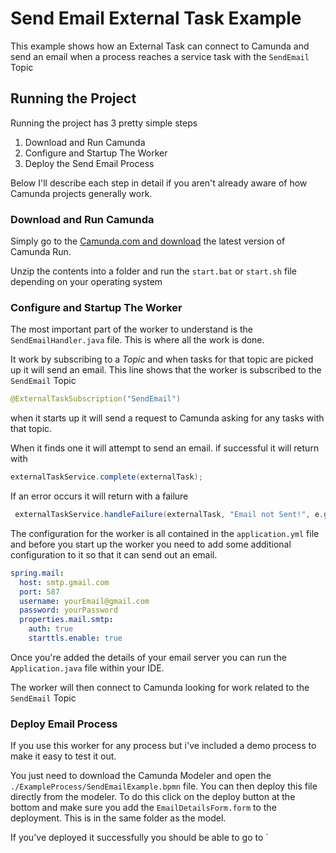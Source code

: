 # Send Email External Task Example

This example shows how an External Task can connect to Camunda and send an email when a process reaches a service task with the `SendEmail` Topic

## Running the Project
Running the project has 3 pretty simple steps
1. Download and Run Camunda
1. Configure and Startup The Worker
1. Deploy the Send Email Process

Below I'll describe each step in detail if you aren't already aware of how Camunda projects generally work. 

### **Download and Run Camunda**

Simply go to the [Camunda.com and download](https://camunda.com/download/) the latest version of Camunda Run. 

Unzip the contents into a folder and run the `start.bat` or `start.sh` file depending on your operating system 


### **Configure and Startup The Worker**

The most important part of the worker to understand is the `SendEmailHandler.java` file. This is where all the work is done.

It work by subscribing to a *Topic* and when tasks for that topic are picked up it will send an email. This line shows that the worker is subscribed to the `SendEmail` Topic 

```java
@ExternalTaskSubscription("SendEmail") 
```

when it starts up it will send a request to Camunda asking for any tasks with that topic. 

When it finds one it will attempt to send an email. if successful it will return with

```java
externalTaskService.complete(externalTask);
```

If an error occurs it will return with a failure

```java
 externalTaskService.handleFailure(externalTask, "Email not Sent!", e.getMessage(), 0, 0);
```  

The configuration for the worker is all contained in the `application.yml` file and before you start up the worker you need to add some additional configuration to it so that it can send out an email.

```yml
spring.mail:
  host: smtp.gmail.com
  port: 587
  username: yourEmail@gmail.com
  password: yourPassword
  properties.mail.smtp:
    auth: true
    starttls.enable: true

```
Once you're added the details of your email server you can run the `Application.java` file within your IDE.

The worker will then connect to Camunda looking for work related to the `SendEmail` Topic

### **Deploy Email Process**

If you use this worker for any process but i've included a demo process to make it easy to test it out.

You just need to download the Camunda Modeler and open the `./ExampleProcess/SendEmailExample.bpmn` file. You can then deploy this file directly from the modeler. To do this click on the deploy button at the bottom and make sure you add the `EmailDetailsForm.form` to the deployment. This is in the same folder as the model. 

If you've deployed it successfully you should be able to go to
`